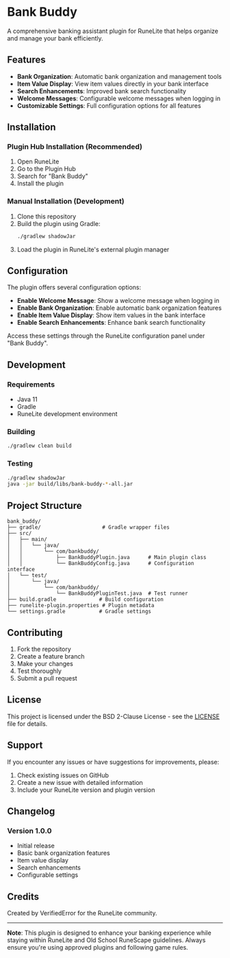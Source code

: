 # Bank Buddy

A comprehensive banking assistant plugin for RuneLite that helps organize and manage your bank efficiently.

## Features

- **Bank Organization**: Automatic bank organization and management tools
- **Item Value Display**: View item values directly in your bank interface  
- **Search Enhancements**: Improved bank search functionality
- **Welcome Messages**: Configurable welcome messages when logging in
- **Customizable Settings**: Full configuration options for all features

## Installation

### Plugin Hub Installation (Recommended)
1. Open RuneLite
2. Go to the Plugin Hub
3. Search for "Bank Buddy"
4. Install the plugin

### Manual Installation (Development)
1. Clone this repository
2. Build the plugin using Gradle:
   ```bash
   ./gradlew shadowJar
   ```
3. Load the plugin in RuneLite's external plugin manager

## Configuration

The plugin offers several configuration options:

- **Enable Welcome Message**: Show a welcome message when logging in
- **Enable Bank Organization**: Enable automatic bank organization features  
- **Enable Item Value Display**: Show item values in the bank interface
- **Enable Search Enhancements**: Enhance bank search functionality

Access these settings through the RuneLite configuration panel under "Bank Buddy".

## Development

### Requirements
- Java 11
- Gradle
- RuneLite development environment

### Building
```bash
./gradlew clean build
```

### Testing
```bash
./gradlew shadowJar
java -jar build/libs/bank-buddy-*-all.jar
```

## Project Structure

```
bank_buddy/
├── gradle/                    # Gradle wrapper files
├── src/
│   ├── main/
│   │   └── java/
│   │       └── com/bankbuddy/
│   │           ├── BankBuddyPlugin.java      # Main plugin class
│   │           └── BankBuddyConfig.java      # Configuration interface
│   └── test/
│       └── java/
│           └── com/bankbuddy/
│               └── BankBuddyPluginTest.java  # Test runner
├── build.gradle              # Build configuration
├── runelite-plugin.properties # Plugin metadata
└── settings.gradle           # Gradle settings
```

## Contributing

1. Fork the repository
2. Create a feature branch
3. Make your changes
4. Test thoroughly
5. Submit a pull request

## License

This project is licensed under the BSD 2-Clause License - see the [LICENSE](LICENSE) file for details.

## Support

If you encounter any issues or have suggestions for improvements, please:

1. Check existing issues on GitHub
2. Create a new issue with detailed information
3. Include your RuneLite version and plugin version

## Changelog

### Version 1.0.0
- Initial release
- Basic bank organization features
- Item value display
- Search enhancements
- Configurable settings

## Credits

Created by VerifiedError for the RuneLite community.

---

**Note**: This plugin is designed to enhance your banking experience while staying within RuneLite and Old School RuneScape guidelines. Always ensure you're using approved plugins and following game rules.
